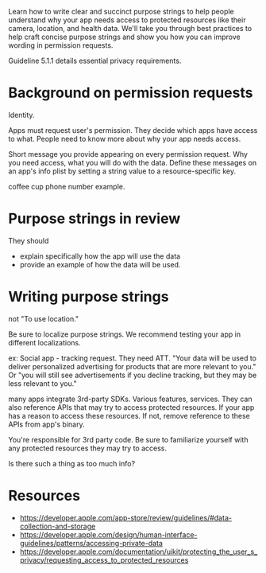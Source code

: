 Learn how to write clear and succinct purpose strings to help people understand why your app needs access to protected resources like their camera, location, and health data. We'll take you through best practices to help craft concise purpose strings and show you how you can improve wording in permission requests.

Guideline 5.1.1 details essential privacy requirements.

# Background on permission requests
Identity.  

Apps must request user's permission.  They decide which apps have access to what.  People need to know more about why your app needs access.

Short message you provide appearing on every permission request.  Why you need access, what you will do with the data.  Define these messages on an app's info plist by setting a string value to a resource-specific key.

coffee cup phone number example.

# Purpose strings in review

They should
* explain specifically how the app will use the data
* provide an example of how the data will be used.

# Writing purpose strings

not "To use location."

Be sure to localize purpose strings.  We recommend testing your app in different localizations.

ex: Social app - tracking request.  They need ATT.  "Your data will be used to deliver personalized advertising for products that are more relevant to you."  Or "you will still see advertisements if you decline tracking, but they may be less relevant to you."

many apps integrate 3rd-party SDKs.  Various features, services.  They can also reference APIs that may try to access protected resources.  If your app has a reason to access these resources.  If not, remove reference to these APIs from app's binary.

You're responsible for 3rd party code.  Be sure to familiarize yourself with any protected resources they may try to access.  

Is there such a thing as too much info?


# Resources
* https://developer.apple.com/app-store/review/guidelines/#data-collection-and-storage
* https://developer.apple.com/design/human-interface-guidelines/patterns/accessing-private-data
* https://developer.apple.com/documentation/uikit/protecting_the_user_s_privacy/requesting_access_to_protected_resources
